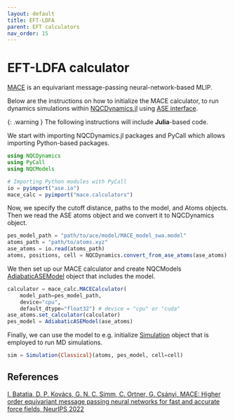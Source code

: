 ```yaml
---
layout: default
title: EFT-LDFA
parent: EFT calculators
nav_order: 15
---
```


# EFT-LDFA calculator

[MACE](https://github.com/ACEsuit/mace) is an equivariant message-passing neural-network-based MLIP.

Below are the instructions on how to initialize the MACE calculator, to run dynamics simulations within [NQCDynamics.jl](https://github.com/NQCD/NQCDynamics.jl) using [ASE interface](https://nqcd.github.io/NQCDynamics.jl/stable/NQCModels/ase/).

{: .warning }
The following instructions will include **Julia**-based code.

We start with importing NQCDynamics.jl packages and PyCall which allows importing Python-based packages.

```jl
using NQCDynamics
using PyCall
using NQCModels

# Importing Python modules with PyCall
io = pyimport("ase.io")
mace_calc = pyimport("mace.calculators")
```


Now, we specify the cutoff distance, paths to the model, and Atoms objects. Then we read the ASE atoms object and we convert it to NQCDynamics object.

```jl
pes_model_path = "path/to/ace/model/MACE_model_swa.model"
atoms_path = "path/to/atoms.xyz"
ase_atoms = io.read(atoms_path)
atoms, positions, cell = NQCDynamics.convert_from_ase_atoms(ase_atoms)
```


We then set up our MACE calculator and create NQCModels [AdiabaticASEModel](https://nqcd.github.io/NQCDynamics.jl/stable/api/NQCModels/adiabaticmodels/#NQCModels.AdiabaticModels.AdiabaticASEModel) object that includes the model.

```jl
calculator = mace_calc.MACECalculator(
    model_path=pes_model_path, 
    device="cpu", 
    default_dtype="float32") # device = "cpu" or "cuda"
ase_atoms.set_calculator(calculator)
pes_model = AdiabaticASEModel(ase_atoms)
```

Finally, we can use the model to e.g. initialize [Simulation](https://nqcd.github.io/NQCDynamics.jl/stable/api/NQCDynamics/nonadiabaticmoleculardynamics/#NQCDynamics.Simulation-Union%7BTuple%7BT%7D,%20Tuple%7BM%7D,%20Tuple%7BAtoms%7BT%7D,%20NQCModels.Model,%20M%7D%7D%20where%20%7BM,%20T%7D) object that is employed to run MD simulations.

```jl
sim = Simulation{Classical}(atoms, pes_model, cell=cell)
```


## References

[I. Batatia, D. P. Kovács, G. N. C. Simm, C. Ortner, G. Csányi, MACE: Higher order equivariant message passing neural networks for fast and accurate force fields, NeurIPS 2022](https://proceedings.neurips.cc/paper_files/paper/2022/file/4a36c3c51af11ed9f34615b81edb5bbc-Paper-Conference.pdf)
